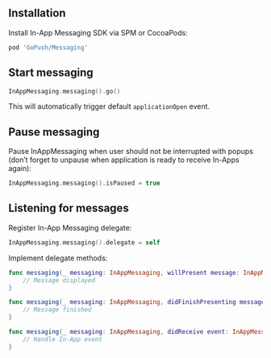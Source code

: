 ## Installation

Install In-App Messaging SDK via SPM or CocoaPods:

```ruby
pod 'GoPush/Messaging'
```

## Start messaging

```swift
InAppMessaging.messaging().go()
```

This will automatically trigger default `applicationOpen` event.

## Pause messaging

Pause InAppMessaging when user should not be interrupted with popups (don’t forget to unpause when application is ready to receive In-Apps again):

```swift
InAppMessaging.messaging().isPaused = true
```

## Listening for messages


Register In-App Messaging delegate:

```swift
InAppMessaging.messaging().delegate = self
```

Implement delegate methods:

```swift
func messaging(_ messaging: InAppMessaging, willPresent message: InAppMessage) {
	// Message displayed
}

func messaging(_ messaging: InAppMessaging, didFinishPresenting message: InAppMessage) {
	// Message finished
}

func messaging(_ messaging: InAppMessaging, didReceive event: InAppMessageEvent, from message: InAppMessage) {
	// Handle In-App event
}
```
